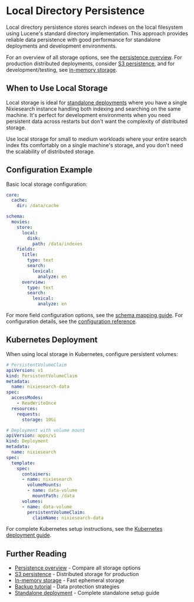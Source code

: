 # Local Directory Persistence

Local directory persistence stores search indexes on the local filesystem using Lucene's standard directory implementation. This approach provides reliable data persistence with good performance for standalone deployments and development environments.

For an overview of all storage options, see the [persistence overview](index.md). For production distributed deployments, consider [S3 persistence](s3.md), and for development/testing, see [in-memory storage](inmem.md).

## When to Use Local Storage

Local storage is ideal for [standalone deployments](../../standalone.md) where you have a single Nixiesearch instance handling both indexing and searching on the same machine. It's perfect for development environments when you need persistent data across restarts but don't want the complexity of distributed storage.

Use local storage for small to medium workloads where your entire search index fits comfortably on a single machine's storage, and you don't need the scalability of distributed storage.

## Configuration Example

Basic local storage configuration:

```yaml
core:
  cache:
    dir: /data/cache

schema:
  movies:
    store:
      local:
        disk:
          path: /data/indexes
    fields:
      title:
        type: text
        search:
          lexical:
            analyze: en
      overview:
        type: text
        search:
          lexical:
            analyze: en
```

For more field configuration options, see the [schema mapping guide](../../../features/indexing/mapping.md). For configuration details, see the [configuration reference](../../../reference/config.md).

## Kubernetes Deployment

When using local storage in Kubernetes, configure persistent volumes:

```yaml
# PersistentVolumeClaim
apiVersion: v1
kind: PersistentVolumeClaim
metadata:
  name: nixiesearch-data
spec:
  accessModes:
    - ReadWriteOnce
  resources:
    requests:
      storage: 10Gi

# Deployment with volume mount
apiVersion: apps/v1
kind: Deployment
metadata:
  name: nixiesearch
spec:
  template:
    spec:
      containers:
      - name: nixiesearch
        volumeMounts:
        - name: data-volume
          mountPath: /data
      volumes:
      - name: data-volume
        persistentVolumeClaim:
          claimName: nixiesearch-data
```

For complete Kubernetes setup instructions, see the [Kubernetes deployment guide](../overview.md).

## Further Reading

- [Persistence overview](index.md) - Compare all storage options
- [S3 persistence](s3.md) - Distributed storage for production
- [In-memory storage](inmem.md) - Fast ephemeral storage
- [Backup tutorial](../../../tutorial/backup.md) - Data protection strategies
- [Standalone deployment](../../standalone.md) - Complete standalone setup guide